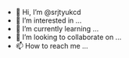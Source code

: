 - 👋 Hi, I’m @srjtyukcd
- 👀 I’m interested in ...
- 🌱 I’m currently learning ...
- 💞️ I’m looking to collaborate on ...
- 📫 How to reach me ...

<!---
srjtyukcd/srjtyukcd is a ✨ special ✨ repository because its `README.md` (this file) appears on your GitHub profile.
You can click the Preview link to take a look at your changes.
--->
